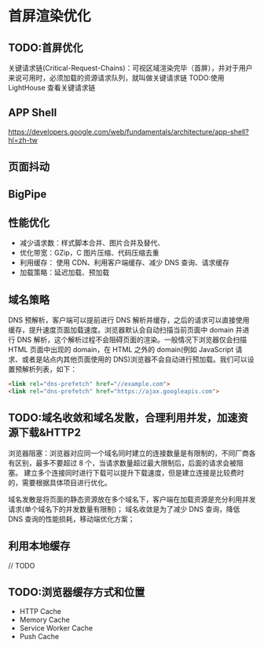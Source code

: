 # 首屏渲染优化

## TODO:首屏优化

关键请求链(Critical-Request-Chains)：可视区域渲染完毕（首屏），并对于用户来说可用时，必须加载的资源请求队列，就叫做关键请求链
TODO:使用 LightHouse 查看关键请求链

## APP Shell

https://developers.google.com/web/fundamentals/architecture/app-shell?hl=zh-tw

## 页面抖动

## BigPipe

## 性能优化

- 减少请求数：样式脚本合并、图片合并及替代、
- 优化带宽：GZip，C 图片压缩、代码压缩去重
- 利用缓存： 使用 CDN、利用客户端缓存、减少 DNS 查询、请求缓存
- 加载策略：延迟加载、预加载

## 域名策略

DNS 预解析，客户端可以提前进行 DNS 解析并缓存，之后的请求可以直接使用缓存，提升速度页面加载速度。浏览器默认会自动扫描当前页面中 domain 并进行 DNS 解析，这个解析过程不会阻碍页面的渲染。一般情况下浏览器仅会扫描 HTML 页面中出现的 domain，在 HTML 之外的 domain(例如 JavaScript 请求、或者是站点内其他页面使用的 DNS)浏览器不会自动进行预加载。我们可以设置预解析列表，如下：

```HTML
<link rel="dns-prefetch" href="//example.com">
<link rel="dns-prefetch" href="https://ajax.googleapis.com">
```

## TODO:域名收敛和域名发散，合理利用并发，加速资源下载&HTTP2

浏览器阻塞：浏览器对应同一个域名同时建立的连接数量是有限制的，不同厂商各有区别，最多不要超过 8 个，当请求数量超过最大限制后，后面的请求会被阻塞。
建立多个连接同时进行下载可以提升下载速度，但是建立连接是比较费时的，需要根据具体项目进行优化。

域名发散是将页面的静态资源放在多个域名下，客户端在加载资源是充分利用并发请求(单个域名下的并发数量有限制)；
域名收敛是为了减少 DNS 查询，降低 DNS 查询的性能损耗，移动端优化方案；

## 利用本地缓存

// TODO

## TODO:浏览器缓存方式和位置

- HTTP Cache
- Memory Cache
- Service Worker Cache
- Push Cache
